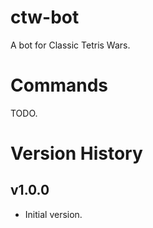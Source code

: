 # ctw-bot

A bot for Classic Tetris Wars.

# Commands

TODO.

# Version History

## v1.0.0
* Initial version.
